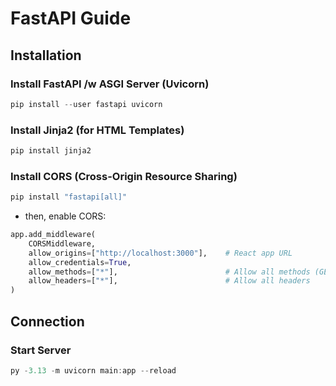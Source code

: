 # FastAPI Guide

## Installation
### Install FastAPI /w ASGI Server (Uvicorn)
``` powershell
pip install --user fastapi uvicorn
```

### Install Jinja2 (for HTML Templates)
``` powershell
pip install jinja2
```

### Install CORS (Cross-Origin Resource Sharing)
``` powershell
pip install "fastapi[all]"
```
- then, enable CORS:

``` py
app.add_middleware(
    CORSMiddleware,
    allow_origins=["http://localhost:3000"],    # React app URL
    allow_credentials=True,
    allow_methods=["*"],                        # Allow all methods (GET, POST, etc.)
    allow_headers=["*"],                        # Allow all headers
)
```

## Connection
### Start Server
``` powershell
py -3.13 -m uvicorn main:app --reload
```
